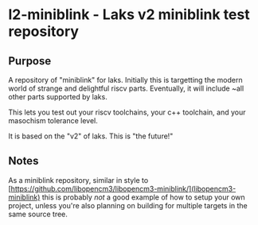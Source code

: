 # l2-miniblink - Laks v2 miniblink test repository

## Purpose
A repository of "miniblink" for laks.  Initially this is targetting the modern world of
strange and delightful riscv parts.  Eventually, it will include ~all other parts supported by laks.

This lets you test out your riscv toolchains, your c++ toolchain, and your masochism tolerance level.

It is based on the "v2" of laks.  This is "the future!"

## Notes
As a miniblink repository, similar in style to [https://github.com/libopencm3/libopencm3-miniblink/](libopencm3-miniblink)
this is probably _not_ a good example of how to setup your own project, unless you're also planning on building for
multiple targets in the same source tree.
